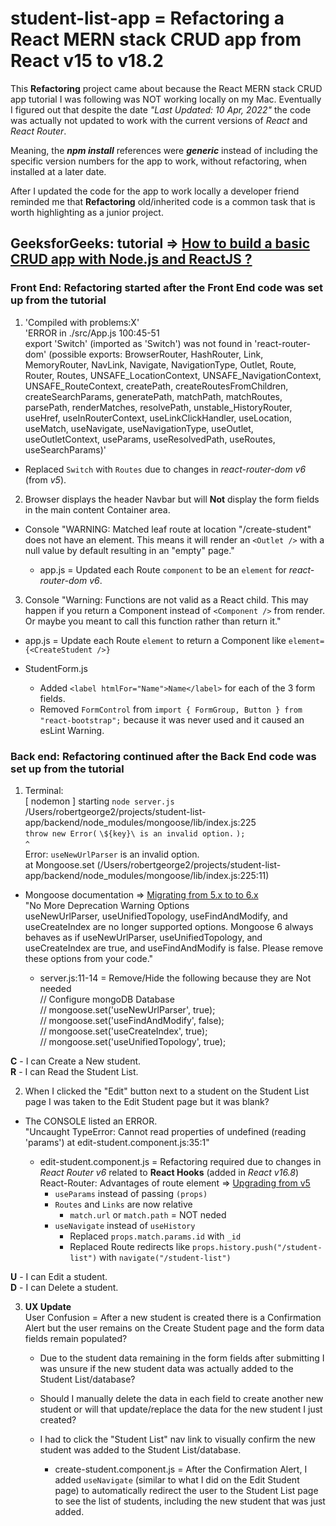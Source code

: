 # student-list-app = Refactoring a React MERN stack CRUD app from React v15 to v18.2

This **Refactoring** project came about because the React MERN stack CRUD app tutorial I was following was NOT working locally on my Mac. Eventually I figured out that despite the date *"Last Updated: 10 Apr, 2022"* the code was actually not updated to work with the current versions of *React* and *React Router*.  

Meaning, the ***npm install*** references were ***generic*** instead of including the specific version numbers for the app to work, without refactoring, when installed at a later date.  

After I updated the code for the app to work locally a developer friend reminded me that **Refactoring** old/inherited code is a common task that is worth highlighting as a junior project.  

## GeeksforGeeks: tutorial => [How to build a basic CRUD app with Node.js and ReactJS ?](https://www.geeksforgeeks.org/how-to-build-a-basic-crud-app-with-node-js-and-reactjs/)

### **Front End:** Refactoring started after the Front End code was set up from the tutorial  
1. 'Compiled with problems:X'  
  'ERROR in ./src/App.js 100:45-51  
  export 'Switch' (imported as 'Switch') was not found in 'react-router-dom' (possible exports: BrowserRouter, HashRouter, Link, MemoryRouter, NavLink, Navigate, NavigationType, Outlet, Route, Router, Routes, UNSAFE_LocationContext, UNSAFE_NavigationContext, UNSAFE_RouteContext, createPath, createRoutesFromChildren, createSearchParams, generatePath, matchPath, matchRoutes, parsePath, renderMatches, resolvePath, unstable_HistoryRouter, useHref, useInRouterContext, useLinkClickHandler, useLocation, useMatch, useNavigate, useNavigationType, useOutlet, useOutletContext, useParams, useResolvedPath, useRoutes, useSearchParams)'  
  
  - Replaced `Switch` with `Routes` due to changes in *react-router-dom v6* (from *v5*).  

2. Browser displays the header Navbar but will **Not** display the form fields in the main content Container area.  

  - Console "WARNING: Matched leaf route at location "/create-student" does not have an element. This means it will render an `<Outlet />` with a null value by default resulting in an "empty" page."  
  
    - app.js = Updated each Route `component` to be an `element` for *react-router-dom v6*.  

3. Console "Warning: Functions are not valid as a React child. This may happen if you return a Component instead of `<Component />` from render. Or maybe you meant to call this function rather than return it."  

  - app.js = Update each Route `element` to return a Component like `element={<CreateStudent />}`  
  
  - StudentForm.js
     - Added `<label htmlFor="Name">Name</label>` for each of the 3 form fields.  
     - Removed `FormControl` from `import { FormGroup, Button } from "react-bootstrap";` because it was never used and it caused an esLint Warning.  

### **Back end:** Refactoring continued after the Back End code was set up from the tutorial

1. Terminal:  
  [ nodemon ] starting `node server.js`  
  /Users/robertgeorge2/projects/student-list-app/backend/node_modules/mongoose/lib/index.js:225  
  `throw new Error(` `\${key}\ is an invalid option.` `);`  
  `^`  
  Error: `useNewUrlParser` is an invalid option.  
  at Mongoose.set (/Users/robertgeorge2/projects/student-list-app/backend/node_modules/mongoose/lib/index.js:225:11)  

  - Mongoose documentation => [Migrating from 5.x to to 6.x](https://mongoosejs.com/docs/migrating_to_6.html#no-more-deprecation-warning-options)  
        "No More Deprecation Warning Options  
        useNewUrlParser, useUnifiedTopology, useFindAndModify, and useCreateIndex are no longer supported options. Mongoose 6 always behaves as if useNewUrlParser, useUnifiedTopology, and useCreateIndex are true, and useFindAndModify is false. Please remove these options from your code."  

    - server.js:11-14 = Remove/Hide the following because they are Not needed  
    // Configure mongoDB Database  
    // mongoose.set('useNewUrlParser', true);  
    // mongoose.set('useFindAndModify', false);  
    // mongoose.set('useCreateIndex', true);  
    // mongoose.set('useUnifiedTopology', true);  

**C** - I can Create a New student.  
**R** - I can Read the Student List.  

2. When I clicked the "Edit" button next to a student on the Student List page I was taken to the Edit Student page but it was blank?  
  - The CONSOLE listed an ERROR.  
  "Uncaught TypeError: Cannot read properties of undefined (reading 'params') at edit-student.component.js:35:1"  

    - edit-student.component.js = Refactoring required due to changes in *React Router v6* related to **React Hooks** (added in *React v16.8*)  
    React-Router: Advantages of route element => [Upgrading from v5](https://github.com/remix-run/react-router/blob/main/docs/upgrading/v5.md#advantages-of-route-element)  
      - `useParams` instead of passing `(props)`  
      - `Routes` and `Links` are now relative  
          - `match.url` or `match.path` = NOT neded  
      - `useNavigate` instead of `useHistory`  
          - Replaced `props.match.params.id` with `_id`  
          - Replaced Route redirects like `props.history.push("/student-list")` with `navigate("/student-list")`  

**U** - I can Edit a student.  
**D** - I can Delete a student.  

3. **UX Update**  
    User Confusion = After a new student is created there is a Confirmation Alert but the user remains on the Create Student page and the form data fields remain populated?   
      - Due to the student data remaining in the form fields after submitting I was unsure if the new student data was actually added to the Student List/database?  
      - Should I manually delete the data in each field to create another new student or will that update/replace the data for the new student I just created?  
      - I had to click the "Student List" nav link to visually confirm the new student was added to the Student List/database.  

        - create-student.component.js = After the Confirmation Alert, I added `useNavigate` (similar to what I did on the Edit Student page) to automatically redirect the user to the Student List page to see the list of students, including the new student that was just added.  